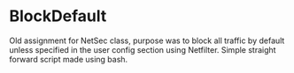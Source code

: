 # BlockDefault
Old assignment for NetSec class, purpose was to block all traffic by default unless specified in the user config section using Netfilter. Simple straight forward script made using bash. 
